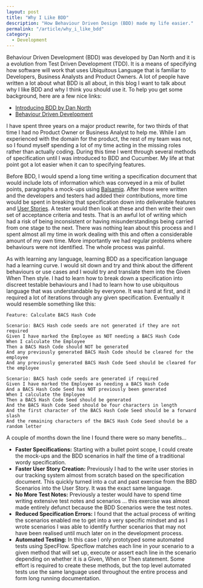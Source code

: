 ```yaml
---
layout: post
title: "Why I Like BDD"
description: "How Behaviour Driven Design (BDD) made my life easier."
permalink: "/article/why_i_like_bdd"
category:
  - Development
---
```


Behaviour Driven Development (BDD) was developed by Dan North and it is a evolution from Test Driven Development (TDD). It is a means of specifying how software will work that uses Ubiquitous Language that is familiar to Developers, Business Analysts and Product Owners. A lot of people have written a lot about what BDD is all about, in this blog I want to talk about why I like BDD and why I think you should use it. To help you get some background, here are a few nice links:

- [Introducing BDD by Dan North](https://dannorth.net/introducing-bdd/)
- [Behaviour Driven Development](https://en.wikipedia.org/wiki/Behavior-driven_development)

I have spent three years on a major product rewrite, for two thirds of that time I had no Product Owner or Business Analyst to help me. While I am experienced with the domain for the product, the rest of my team was not, so I found myself spending a lot of my time acting in the missing roles rather than actually coding. During this time I went through several methods of specification until I was introduced to BDD and Cucumber. My life at that point got a lot easier when it can to specifying features.

Before BDD, I would spend a long time writing a specification document that would include lots of information which was conveyed in a mix of bullet points, paragraphs a mock-ups using [Balsamiq](https://balsamiq.com/). After those were written and the developers and testers had added their contributions, more time would be spent in breaking that specification down into deliverable features and [User Stories](https://en.wikipedia.org/wiki/User_story). A tester would then look at these and then write their own set of acceptance criteria and tests. That is an awful lot of writing which had a risk of being inconsistent or having misunderstandings being carried from one stage to the next. There was nothing lean about this process and I spent almost all my time in work dealing with this and often a considerable amount of my own time. More importantly we had regular problems where behaviours were not identified. The whole process was painful.

As with learning any language, learning BDD as a specification language had a learning curve. I would sit down and try and think about the different behaviours or use cases and I would try and translate them into the Given When Then style. I had to learn how to break down a specification into discreet testable behaviours and I had to learn how to use ubiquitous language that was understandable by everyone. It was hard at first, and it required a lot of iterations through any given specification. Eventually it would resemble something like this:

```
Feature: Calculate BACS Hash Code

Scenario: BACS Hash code seeds are not generated if they are not required
Given I have marked the Employee as NOT needing a BACS Hash Code
When I calculate the Employee
Then a BACS Hash Code should NOT be generated
And any previously generated BACS Hash Code should be cleared for the employee
And any previously generated BACS Hash Code Seed should be cleared for the employee

Scenario: BACS hash code seeds are generated if required
Given I have marked the Employee as needing a BACS Hash Code
And a BACS Hash Code Seed has NOT previously been generated
When I calculate the Employee
Then a BACS Hash Code Seed should be generated
And the BACS Hash Code Seed should be four characters in length
And the first character of the BACS Hash Code Seed should be a forward slash
And the remaining characters of the BACS Hash Code Seed should be a random letter
```

A couple of months down the line I found there were so many benefits...

- **Faster Specifications:** Starting with a bullet point scope, I could create the mock-ups and the BDD scenarios in half the time of a traditional wordy specification.
- **Faster User Story Creation:** Previously I had to the write user stories in our tracking system almost from scratch based on the specification document. This quickly turned into a cut and past exercise from the BBD Scenarios into the User Story. It was the exact same language.
- **No More Test Notes:** Previously a tester would have to spend time writing extensive test notes and scenarios ... this exercise was almost made entirely defunct because the BDD Scenarios were the test notes.
- **Reduced Specification Errors:** I found that the actual process of writing the scenarios enabled me to get into a very specific mindset and as I wrote scenarios I was able to identify further scenarios that may not have been realised until much later on in the development process.
- **Automated Testing:** In this case I only prototyped some automated tests using SpecFlow. Specflow matches each line in your scenario to a given method that will set up, execute or assert each line in the scenario depending on whether it is a Given, When or Then statement. Some effort is required to create these methods, but the top level automated tests use the same language used throughout the entire process and form long running documentation.